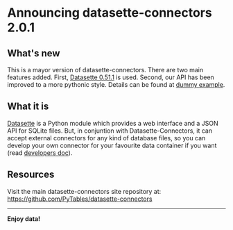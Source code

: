 # Announcing datasette-connectors 2.0.1

## What's new

This is a mayor version of datasette-connectors. There are two main features added. First, [Datasette 0.51.1](https://github.com/simonw/datasette) is used. Second, our API has been improved to a more pythonic style. Details can be found at [dummy example](https://github.com/PyTables/datasette-connectors/blob/master/tests/dummy.py).

## What it is

[Datasette](https://github.com/simonw/datasette) is a Python module which provides a web interface and a JSON API for SQLite files. But, in conjuntion with Datasette-Connectors, it can accept external connectors for any kind of database files, so you can develop your own connector for your favourite data container if you want (read [developers doc](https://github.com/PyTables/datasette-connectors/blob/master/DEVELOPERS.md)).

## Resources

Visit the main datasette-connectors site repository at:
https://github.com/PyTables/datasette-connectors

----

  **Enjoy data!**
